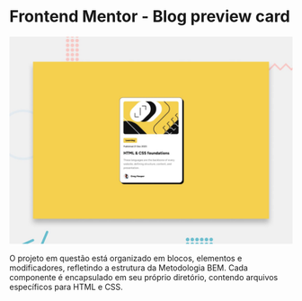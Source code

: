 # Frontend Mentor - Blog preview card

![Modelo do desafio proposto pelo site "Frontend Mentor"](./design/desktop-preview.jpg)

O projeto em questão está organizado em blocos, elementos e modificadores, refletindo a estrutura da Metodologia BEM. Cada componente é encapsulado em seu próprio diretório, contendo arquivos específicos para HTML e CSS.
